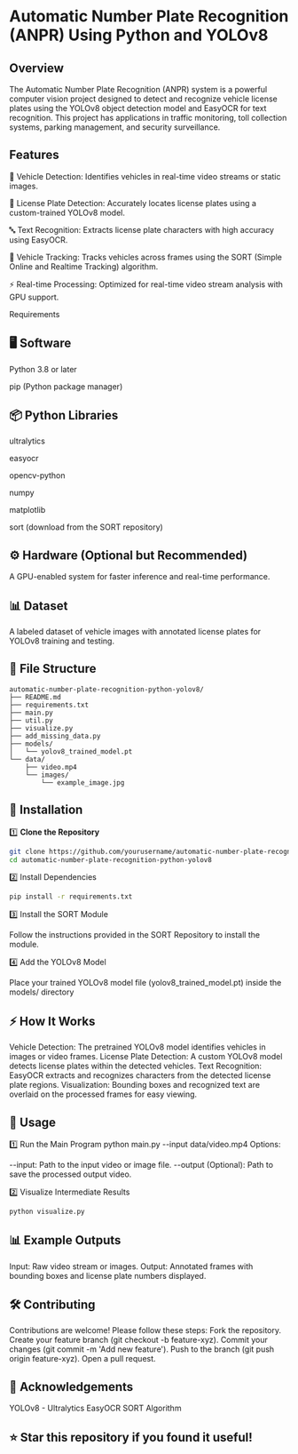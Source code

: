 #  Automatic Number Plate Recognition (ANPR) Using Python and YOLOv8

## Overview

The Automatic Number Plate Recognition (ANPR) system is a powerful computer vision project designed to detect and recognize vehicle license plates using the YOLOv8 object detection model and EasyOCR for text recognition. This project has applications in traffic monitoring, toll collection systems, parking management, and security surveillance.

## Features

🚗 Vehicle Detection: Identifies vehicles in real-time video streams or static images.

📸 License Plate Detection: Accurately locates license plates using a custom-trained YOLOv8 model.

🔤 Text Recognition: Extracts license plate characters with high accuracy using EasyOCR.

🎯 Vehicle Tracking: Tracks vehicles across frames using the SORT (Simple Online and Realtime Tracking) algorithm.

⚡ Real-time Processing: Optimized for real-time video stream analysis with GPU support.

Requirements

## 🖥️ Software

Python 3.8 or later

pip (Python package manager)

## 📦 Python Libraries

ultralytics

easyocr

opencv-python

numpy

matplotlib

sort (download from the SORT repository)

## ⚙️ Hardware (Optional but Recommended)

A GPU-enabled system for faster inference and real-time performance.

## 📊 Dataset

A labeled dataset of vehicle images with annotated license plates for YOLOv8 training and testing.

## 📁 File Structure

```plaintext
automatic-number-plate-recognition-python-yolov8/
├── README.md
├── requirements.txt
├── main.py
├── util.py
├── visualize.py
├── add_missing_data.py
├── models/
│   └── yolov8_trained_model.pt
└── data/
    ├── video.mp4
    └── images/
        └── example_image.jpg
```

## 🚀 Installation

1️⃣ **Clone the Repository**

```bash
git clone https://github.com/yourusername/automatic-number-plate-recognition-python-yolov8.git
cd automatic-number-plate-recognition-python-yolov8
```

2️⃣ Install Dependencies
```bash
pip install -r requirements.txt
```

3️⃣ Install the SORT Module

Follow the instructions provided in the SORT Repository to install the module.

4️⃣ Add the YOLOv8 Model

Place your trained YOLOv8 model file (yolov8_trained_model.pt) inside the models/ directory

## ⚡ How It Works
Vehicle Detection: The pretrained YOLOv8 model identifies vehicles in images or video frames.
License Plate Detection: A custom YOLOv8 model detects license plates within the detected vehicles.
Text Recognition: EasyOCR extracts and recognizes characters from the detected license plate regions.
Visualization: Bounding boxes and recognized text are overlaid on the processed frames for easy viewing.

## 🎯 Usage
1️⃣ Run the Main Program
python main.py --input data/video.mp4
Options:

--input: Path to the input video or image file.
--output (Optional): Path to save the processed output video.

2️⃣ Visualize Intermediate Results
```bash
python visualize.py
```

## 📊 Example Outputs
Input: Raw video stream or images.
Output: Annotated frames with bounding boxes and license plate numbers displayed.
## 🛠️ Contributing
Contributions are welcome! Please follow these steps:
Fork the repository.
Create your feature branch (git checkout -b feature-xyz).
Commit your changes (git commit -m 'Add new feature').
Push to the branch (git push origin feature-xyz).
Open a pull request.

## 🙌 Acknowledgements
YOLOv8 - Ultralytics
EasyOCR
SORT Algorithm
## ⭐ Star this repository if you found it useful!
